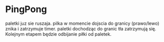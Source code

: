 # PingPong
paletki juz sie ruszaja. pilka w momencie dojscia do granicy (prawo/lewo) znika i zatrzymuje timer. 
paletki dochodząc do granic tła zatrzymują się. Kolejnym etapem będzie odbijanie piłki od paletek.
